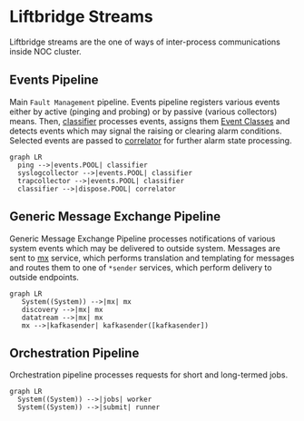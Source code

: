 # Liftbridge Streams

Liftbridge streams are the one of ways of inter-process communications
inside NOC cluster.

## Events Pipeline
Main `Fault Management` pipeline. Events pipeline registers various events
either by active (pinging and probing) or by passive (various collectors)
means. Then, [classifier](../services-reference/classifier.md) processes events, assigns them
[Event Classes](../event-classes-reference/index.md)
and detects events which may signal the raising or clearing alarm conditions.
Selected events are passed to [correlator](../services-reference/correlator.md)
for further alarm state processing. 

``` mermaid
graph LR
  ping -->|events.POOL| classifier
  syslogcollector -->|events.POOL| classifier
  trapcollector -->|events.POOL| classifier
  classifier -->|dispose.POOL| correlator
```

## Generic Message Exchange Pipeline
Generic Message Exchange Pipeline processes notifications of various system
events which may be delivered to outside system. Messages are sent
to [mx](../services-reference/mx.md) service, which performs translation
and templating for messages and routes them to one of `*sender` services,
which perform delivery to outside endpoints.

```mermaid
graph LR
   System((System)) -->|mx| mx
   discovery -->|mx| mx
   datatream -->|mx| mx
   mx -->|kafkasender| kafkasender([kafkasender])
```

## Orchestration Pipeline
Orchestration pipeline processes requests for short and long-termed
jobs.

```mermaid
graph LR
  System((System)) -->|jobs| worker
  System((System)) -->|submit| runner
```